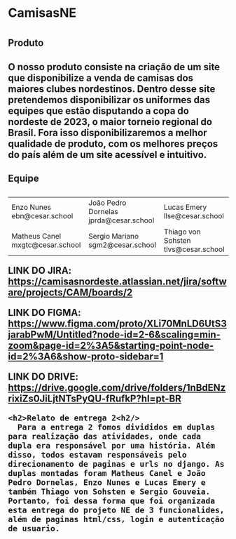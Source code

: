 <h1>CamisasNE<h1>
<h2>Produto<h2>
  O nosso produto consiste na criação de um site que disponibilize a venda de camisas dos maiores clubes nordestinos.
  Dentro desse site pretendemos disponibilizar os uniformes das equipes que estão disputando a copa do nordeste de 2023,
  o maior torneio regional do Brasil. 
  Fora isso disponibilizaremos a melhor qualidade de produto, com os melhores preços do país além de um site acessível e intuitivo.
  
 
  
 <h2>Equipe<h2/>
  <table>
    <tr>
      <td>
        Enzo Nunes
        <br />
        ebn@cesar.school
        <img 
scr="https://media.licdn.com/dms/image/D4D03AQGFtXqHu6QskA/profile-displayphoto-shrink_200_200/0/1678274169814?e=1683763200&v=beta&t=5QtcSnj6sQ8oEk723vSokGAd5ezqxAJcAQHwGzlXEpQ"
width=200>  
      </td>
      <td>
        João Pedro Dornelas
        <br />
        jprda@cesar.school
        <img
             scr="https://media.licdn.com/dms/image/C4E03AQFNx_SdHL32vA/profile-displayphoto-shrink_200_200/0/1660256684950?e=1683763200&v=beta&t=yMsERIMS0_fJLu30p6WC0xVc2Twv3jGmCcbvmF2Hwr4"
             width=200
        </td>
      <td>
        Lucas Emery
        <br />
        llse@cesar.school
        <img
             scr="https://media.licdn.com/dms/image/D4D03AQFYyhGs4dWOCQ/profile-displayphoto-shrink_200_200/0/1668562476386?e=1683763200&v=beta&t=_bbJEKKtb-ECwqooUATwF35oN5lSogcZueHpZJBNOqE"
             width=200>
        </td>
    </tr>
    <tr>
      <td>
        Matheus Canel
        <br />
        mxgtc@cesar.school
        <img
             scr="https://media.licdn.com/dms/image/C4E03AQFrYNAq1f_k5Q/profile-displayphoto-shrink_200_200/0/1660149740215?e=1683763200&v=beta&t=CM4dFPAi7JHwvIXoIdWr7tDZorLQZQOSBPLYUc6WBeE"
             width=200>
        </td>
      <td>
        Sergio Mariano
        <br />
        sgm2@cesar.school
        <img
             scr="https://media.licdn.com/dms/image/D4D03AQF16DvQn-HVkw/profile-displayphoto-shrink_200_200/0/1678213397309?e=1683763200&v=beta&t=XjI-h9-AboHbKUuJL5QAUJZO09MKE3v9g7aJTV5W3CQ"
             width=200>
        </td>
      <td>
        Thiago von Sohsten
        <br />
        tlvs@cesar.school
        <img
             scr="https://media.licdn.com/dms/image/D4D03AQFvkXZAgyzRXA/profile-displayphoto-shrink_200_200/0/1664574837648?e=1683763200&v=beta&t=_d6lpUqPqdIyCLaLrOTt4if5t03IVn8kprbk3RRicuI"
             width=200>        
        </td>
    </tr>
   </table>
   
   <b>LINK DO JIRA: </b><a href="url">https://camisasnordeste.atlassian.net/jira/software/projects/CAM/boards/2</a>

   <b>LINK DO FIGMA: </b><a href="url">https://www.figma.com/proto/XLi70MnLD6UtS3jarabPwM/Untitled?node-id=2-6&scaling=min-zoom&page-id=2%3A5&starting-point-node-id=2%3A6&show-proto-sidebar=1</a>

   <b>LINK DO DRIVE: </b><a href="url">https://drive.google.com/drive/folders/1nBdENzrixiZs0JiLjtNTsPyQU-fRufkP?hl=pt-BR</a>
   
    <h2>Relato de entrega 2<h2/>
      Para a entrega 2 fomos divididos em duplas para realização das atividades, onde cada dupla era responsável por uma história. Além disso, todos estavam responsáveis pelo direcionamento de paginas e urls no django. As duplas montadas foram Matheus Canel e João Pedro Dornelas, Enzo Nunes e Lucas Emery e também Thiago von Sohsten e Sergio Gouveia. Portanto, foi dessa forma que foi organizada esta entrega do projeto NE de 3 funcionalides, além de paginas html/css, login e autenticação de usuario.
   
